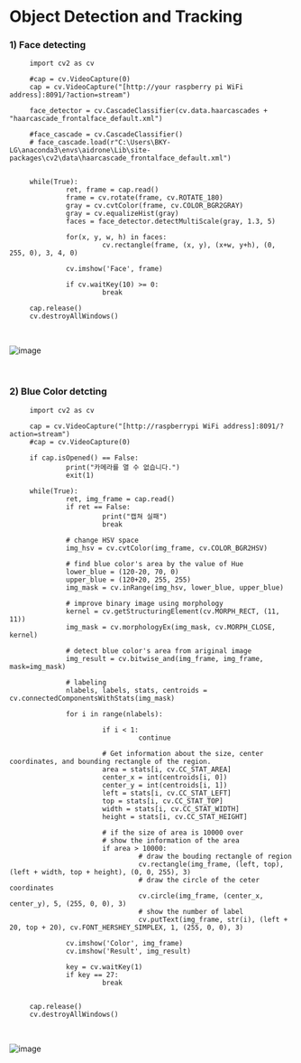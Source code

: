 # Object Detection and Tracking 

### 1) Face detecting

         import cv2 as cv

         #cap = cv.VideoCapture(0)
         cap = cv.VideoCapture("[http://your raspberry pi WiFi address]:8091/?action=stream")

         face_detector = cv.CascadeClassifier(cv.data.haarcascades + "haarcascade_frontalface_default.xml")

         #face_cascade = cv.CascadeClassifier()
         # face_cascade.load(r"C:\Users\BKY-LG\anaconda3\envs\aidrone\Lib\site-packages\cv2\data\haarcascade_frontalface_default.xml")


         while(True):
                  ret, frame = cap.read()
                  frame = cv.rotate(frame, cv.ROTATE_180)
                  gray = cv.cvtColor(frame, cv.COLOR_BGR2GRAY)
                  gray = cv.equalizeHist(gray)
                  faces = face_detector.detectMultiScale(gray, 1.3, 5)

                  for(x, y, w, h) in faces:
                           cv.rectangle(frame, (x, y), (x+w, y+h), (0, 255, 0), 3, 4, 0)

                  cv.imshow('Face', frame)

                  if cv.waitKey(10) >= 0:
                           break

         cap.release()
         cv.destroyAllWindows()
         
<br/>

![image](https://user-images.githubusercontent.com/122161666/226922767-061ae3de-5ee4-4945-936f-9eb7843b9516.png)

<br/>

### 2) Blue Color detcting

         import cv2 as cv

         cap = cv.VideoCapture("[http://raspberrypi WiFi address]:8091/?action=stream")
         #cap = cv.VideoCapture(0)

         if cap.isOpened() == False:
                  print("카메라를 열 수 없습니다.")
                  exit(1)

         while(True):
                  ret, img_frame = cap.read()
                  if ret == False:
                           print("캡쳐 실패")
                           break
                  
                  # change HSV space
                  img_hsv = cv.cvtColor(img_frame, cv.COLOR_BGR2HSV)

                  # find blue color's area by the value of Hue
                  lower_blue = (120-20, 70, 0)
                  upper_blue = (120+20, 255, 255)
                  img_mask = cv.inRange(img_hsv, lower_blue, upper_blue)

                  # improve binary image using morphology 
                  kernel = cv.getStructuringElement(cv.MORPH_RECT, (11, 11))
                  img_mask = cv.morphologyEx(img_mask, cv.MORPH_CLOSE, kernel)

                  # detect blue color's area from ariginal image
                  img_result = cv.bitwise_and(img_frame, img_frame, mask=img_mask)

                  # labeling
                  nlabels, labels, stats, centroids = cv.connectedComponentsWithStats(img_mask)

                  for i in range(nlabels):
                           
                           if i < 1:
                                    continue

                           # Get information about the size, center coordinates, and bounding rectangle of the region. 
                           area = stats[i, cv.CC_STAT_AREA]
                           center_x = int(centroids[i, 0])
                           center_y = int(centroids[i, 1])
                           left = stats[i, cv.CC_STAT_LEFT]
                           top = stats[i, cv.CC_STAT_TOP]
                           width = stats[i, cv.CC_STAT_WIDTH]
                           height = stats[i, cv.CC_STAT_HEIGHT]

                           # if the size of area is 10000 over 
                           # show the information of the area 
                           if area > 10000:
                                    # draw the bouding rectangle of region
                                    cv.rectangle(img_frame, (left, top), (left + width, top + height), (0, 0, 255), 3)
                                    # draw the circle of the ceter coordinates
                                    cv.circle(img_frame, (center_x, center_y), 5, (255, 0, 0), 3)
                                    # show the number of label
                                    cv.putText(img_frame, str(i), (left + 20, top + 20), cv.FONT_HERSHEY_SIMPLEX, 1, (255, 0, 0), 3)

                  cv.imshow('Color', img_frame)
                  cv.imshow('Result', img_result)

                  key = cv.waitKey(1)
                  if key == 27:
                           break


         cap.release()
         cv.destroyAllWindows()

<br/>

![image](https://user-images.githubusercontent.com/122161666/226919261-fd904fac-cc84-4f2a-b2fb-b9c3078978e5.png)

<br/>
